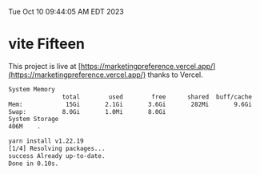Tue Oct 10 09:44:05 AM EDT 2023

# vite Fifteen


This project is live at [https://marketingpreference.vercel.app/](https://marketingpreference.vercel.app/) thanks to Vercel.

```bash
System Memory
               total        used        free      shared  buff/cache   available
Mem:            15Gi       2.1Gi       3.6Gi       282Mi       9.6Gi        12Gi
Swap:          8.0Gi       1.0Mi       8.0Gi
System Storage
406M	.
```
```bash
yarn install v1.22.19
[1/4] Resolving packages...
success Already up-to-date.
Done in 0.10s.
```
